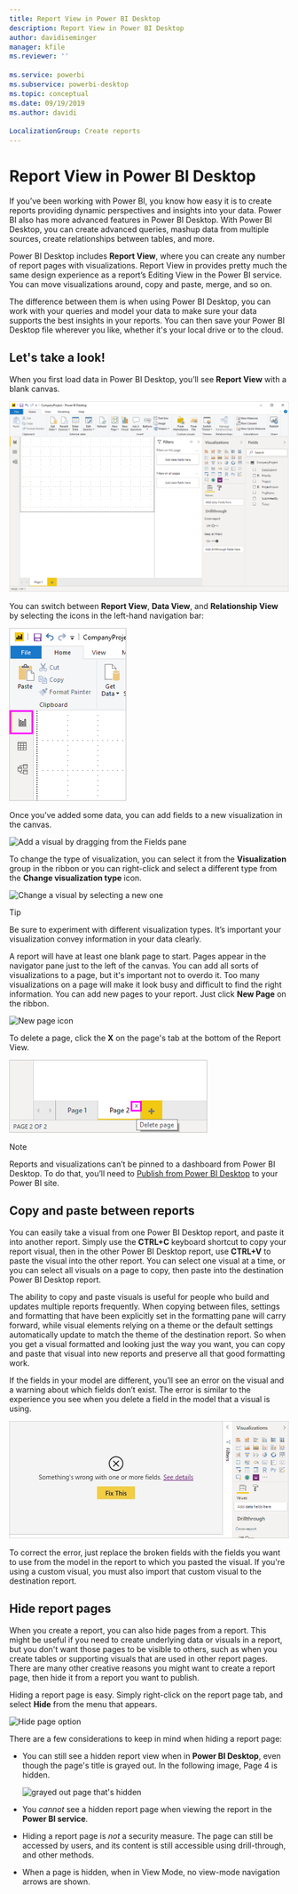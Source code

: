 ```yaml
---
title: Report View in Power BI Desktop
description: Report View in Power BI Desktop
author: davidiseminger
manager: kfile
ms.reviewer: ''

ms.service: powerbi
ms.subservice: powerbi-desktop
ms.topic: conceptual
ms.date: 09/19/2019
ms.author: davidi

LocalizationGroup: Create reports
---
```

# Report View in Power BI Desktop
If you’ve been working with Power BI, you know how easy it is to create reports providing dynamic perspectives and insights into your data. Power BI also has more advanced features in Power BI Desktop. With Power BI Desktop, you can create advanced queries, mashup data from multiple sources, create relationships between tables, and more.

Power BI Desktop includes **Report View**, where you can create any number of report pages with visualizations. Report View in provides pretty much the same design experience as a report’s Editing View in the Power BI service. You can move visualizations around, copy and paste, merge, and so on.

The difference between them is when using Power BI Desktop, you can work with your queries and model your data to make sure your data supports the best insights in your reports. You can then save your Power BI Desktop file wherever you like, whether it's your local drive or to the cloud.

## Let's take a look!
When you first load data in Power BI Desktop, you’ll see **Report View** with a blank canvas.

![Power BI Desktop](media/desktop-report-view/pbi_reportviewinpbidesigner_reportview.png)

You can switch between **Report View**, **Data View**, and **Relationship View** by selecting the icons in the left-hand navigation bar:

![Report view icon](media/desktop-report-view/pbi_reportviewinpbidesigner_changeview.png)

Once you’ve added some data, you can add fields to a new visualization in the canvas.

![Add a visual by dragging from the Fields pane](media/desktop-report-view/pbid_reportview_addvis.gif)

To change the type of visualization, you can select it from the **Visualization** group in the ribbon or you can right-click and select a different type from the **Change visualization type** icon.

![Change a visual by selecting a new one](media/desktop-report-view/pbid_reportview_changevis.gif)

> [!TIP]
> Be sure to experiment with different visualization types. It’s important your visualization convey information in your data clearly.

A report will have at least one blank page to start. Pages appear in the navigator pane just to the left of the canvas. You can add all sorts of visualizations to a page, but it's important not to overdo it. Too many visualizations on a page will make it look busy and difficult to find the right information. You can add new pages to your report. Just click **New Page** on the ribbon.

![New page icon](media/desktop-report-view/pbidesignerreportviewnewpage.png)

To delete a page, click the **X** on the page's tab at the bottom of the Report View.

![Add a page to a report](media/desktop-report-view/pbi_reportviewinpbidesigner_deletepage.png)

> [!NOTE]
> Reports and visualizations can’t be pinned to a dashboard from Power BI Desktop. To do that, you’ll need to [Publish from Power BI Desktop](desktop-upload-desktop-files.md) to your  Power BI site.

## Copy and paste between reports

You can easily take a visual from one Power BI Desktop report, and paste it into another report. Simply use the **CTRL+C** keyboard shortcut to copy your report visual, then in the other Power BI Desktop report, use **CTRL+V** to paste the visual into the other report. You can select one visual at a time, or you can select all visuals on a page to copy, then paste into the destination Power BI Desktop report. 

The ability to copy and paste visuals is useful for people who build and updates multiple reports frequently. When copying between files, settings and formatting that have been explicitly set in the formatting pane will carry forward, while visual elements relying on a theme or the default settings automatically update to match the theme of the destination report. So when you get a visual formatted and looking just the way you want, you can copy and paste that visual into new reports and preserve all that good formatting work.

If the fields in your model are different, you’ll see an error on the visual and a warning about which fields don’t exist. The error is similar to the experience you see when you delete a field in the model that a visual is using. 

![Error on copy/paste visual - no data field](media/desktop-report-view/report-view_07.png)

To correct the error, just replace the broken fields with the fields you want to use from the model in the report to which you pasted the visual. If you're using a custom visual, you must also import that custom visual to the destination report.




## Hide report pages

When you create a report, you can also hide pages from a report. This might be useful if you need to create underlying data or visuals in a report, but you don't want those pages to be visible to others, such as when you create tables or supporting visuals that are used in other report pages. There are many other creative reasons you might want to create a report page, then hide it from a report you want to publish. 

Hiding a report page is easy. Simply right-click on the report page tab, and select **Hide** from the menu that appears.

![Hide page option](media/desktop-report-view/report-view_05.png)

There are a few considerations to keep in mind when hiding a report page:

* You can still see a hidden report view when in **Power BI Desktop**, even though the page's title is grayed out. In the following image, Page 4 is hidden.

    ![grayed out page that's hidden](media/desktop-report-view/report-view_06.png)

* You *cannot* see a hidden report page when viewing the report in the **Power BI service**.

* Hiding a report page is *not* a security measure. The page can still be accessed by users, and its content is still accessible using drill-through, and other methods.

* When a page is hidden, when in View Mode, no view-mode navigation arrows are shown.

